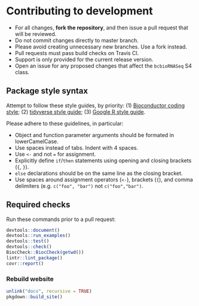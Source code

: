 # Contributing to development

- For all changes, **fork the repository**, and then issue a pull request that will be reviewed.
- Do not commit changes directly to master branch.
- Please avoid creating unnecessary new branches. Use a fork instead.
- Pull requests must pass build checks on Travis CI.
- Support is only provided for the current release version.
- Open an issue for any proposed changes that affect the `bcbioRNASeq` S4 class.

## Package style syntax

Attempt to follow these style guides, by priority:
(1) [Bioconductor coding style](https://www.bioconductor.org/developers/how-to/coding-style/);
(2) [tidyverse style guide](http://style.tidyverse.org);
(3) [Google R style guide](https://google.github.io/styleguide/Rguide.xml).

Please adhere to these guidelines, in particular:

- Object and function parameter arguments should be formated in lowerCamelCase.
- Use spaces instead of tabs. Indent with 4 spaces.
- Use `<-` and not `=` for assignment.
- Explicitly define `if`/`then` statements using opening and closing brackets (`{`, `}`).
- `else` declarations should be on the same line as the closing bracket.
- Use spaces around assignment operators (`<-`), brackets (`{`), and comma delimiters (e.g. `c("foo", "bar")` not `c("foo","bar")`.

## Required checks

Run these commands prior to a pull request:

```r
devtools::document()
devtools::run_examples()
devtools::test()
devtools::check()
BiocCheck::BiocCheck(getwd())
lintr::lint_package()
covr::report()
```

### Rebuild website

```r
unlink("docs", recursive = TRUE)
pkgdown::build_site()
```
